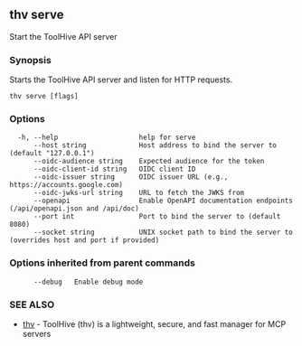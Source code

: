 ## thv serve

Start the ToolHive API server

### Synopsis

Starts the ToolHive API server and listen for HTTP requests.

```
thv serve [flags]
```

### Options

```
  -h, --help                    help for serve
      --host string             Host address to bind the server to (default "127.0.0.1")
      --oidc-audience string    Expected audience for the token
      --oidc-client-id string   OIDC client ID
      --oidc-issuer string      OIDC issuer URL (e.g., https://accounts.google.com)
      --oidc-jwks-url string    URL to fetch the JWKS from
      --openapi                 Enable OpenAPI documentation endpoints (/api/openapi.json and /api/doc)
      --port int                Port to bind the server to (default 8080)
      --socket string           UNIX socket path to bind the server to (overrides host and port if provided)
```

### Options inherited from parent commands

```
      --debug   Enable debug mode
```

### SEE ALSO

* [thv](thv.md)	 - ToolHive (thv) is a lightweight, secure, and fast manager for MCP servers

